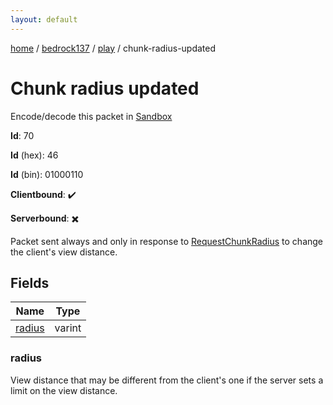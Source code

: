 ```yaml
---
layout: default
---
```


[home](/)  /  [bedrock137](/protocol/bedrock137)  /  [play](/protocol/bedrock137/play)  /  chunk-radius-updated

# Chunk radius updated

Encode/decode this packet in [Sandbox](../../../sandbox/bedrock137#Play.ChunkRadiusUpdated)

**Id**: 70

**Id** (hex): 46

**Id** (bin): 01000110

**Clientbound**: ✔️

**Serverbound**: ✖️

Packet sent always and only in response to [RequestChunkRadius](#play_request-chunk-radius) to change the client's view distance.

## Fields

Name | Type
---|---
[radius](#radius) | varint

### radius

View distance that may be different from the client's one if the server sets a limit on the view distance.
